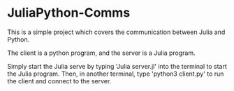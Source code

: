 # JuliaPython-Comms

This is a simple project which covers the communication between Julia and Python.

The client is a python program, and the server is a Julia program.

Simply start the Julia serve by typing 'Julia server.jl' into the terminal to start the Julia program.
Then, in another terminal, type 'python3 client.py' to run the client and connect to the server.

